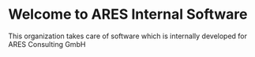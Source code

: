 # Welcome to ARES Internal Software

This organization takes care of software which is internally developed for ARES Consulting GmbH
